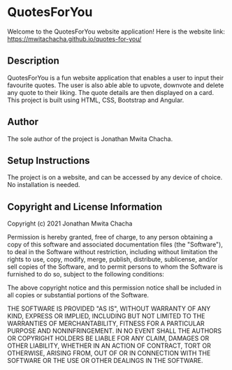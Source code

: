# QuotesForYou

Welcome to the QuotesForYou website application!
Here is the website link: <https://mwitachacha.github.io/quotes-for-you/>

## Description

QuotesForYou is a fun website application that enables a user to input their favourite quotes. The user is also able able to upvote, downvote and delete any quote to their liking. The quote details are then displayed on a card. This project is built using HTML, CSS, Bootstrap and Angular.

## Author

The sole author of the project is Jonathan Mwita Chacha.

## Setup Instructions

The project is on a website, and can be accessed by any device of choice. No installation is needed.

## Copyright and License Information

Copyright (c) 2021 Jonathan Mwita Chacha

Permission is hereby granted, free of charge, to any person obtaining
a copy of this software and associated documentation files (the
"Software"), to deal in the Software without restriction, including
without limitation the rights to use, copy, modify, merge, publish,
distribute, sublicense, and/or sell copies of the Software, and to
permit persons to whom the Software is furnished to do so, subject to
the following conditions:

The above copyright notice and this permission notice shall be
included in all copies or substantial portions of the Software.

THE SOFTWARE IS PROVIDED "AS IS", WITHOUT WARRANTY OF ANY KIND,
EXPRESS OR IMPLIED, INCLUDING BUT NOT LIMITED TO THE WARRANTIES OF
MERCHANTABILITY, FITNESS FOR A PARTICULAR PURPOSE AND
NONINFRINGEMENT. IN NO EVENT SHALL THE AUTHORS OR COPYRIGHT HOLDERS BE
LIABLE FOR ANY CLAIM, DAMAGES OR OTHER LIABILITY, WHETHER IN AN ACTION
OF CONTRACT, TORT OR OTHERWISE, ARISING FROM, OUT OF OR IN CONNECTION
WITH THE SOFTWARE OR THE USE OR OTHER DEALINGS IN THE SOFTWARE.
